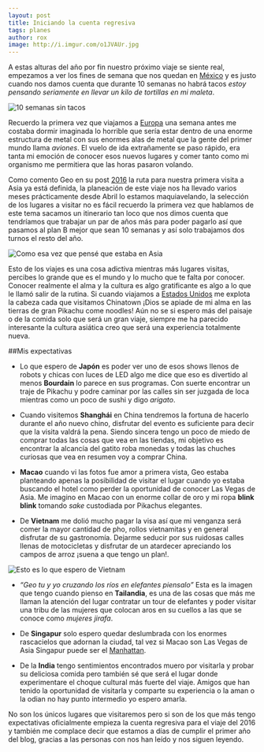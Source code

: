 ```yaml
---
layout: post
title: Iniciando la cuenta regresiva
tags: planes
author: rox
image: http://i.imgur.com/o1JVAUr.jpg
---
```

A estas alturas del año por fin nuestro próximo viaje se siente real, empezamos a ver los fines de semana que nos quedan en [México](/tag/mexico/) y es justo cuando nos damos cuenta que durante 10 semanas no habrá tacos *estoy pensando seriamente en llevar un kilo de tortillas en mi maleta*.

![10 semanas sin tacos](http://i.imgur.com/YQB1XbB.jpg)

Recuerdo la primera vez que viajamos a [Europa](/tag/europa/) una semana antes me costaba dormir imaginada lo horrible que sería estar dentro de una enorme estructura de metal con sus enormes alas de metal que la gente del primer mundo llama *aviones*. El vuelo de ida extrañamente se paso rápido, era tanta mi emoción de conocer esos nuevos lugares y comer tanto como mi organismo me permitiera que  las horas pasaron volando.

Como comento Geo en su post [2016](/2016/) la ruta para nuestra primera visita a Asia ya está definida, la planeación de este viaje nos ha llevado varios meses prácticamente desde Abril lo estamos maquiavelando, la selección de los lugares a visitar no es fácil recuerdo la primera vez que hablamos de este tema sacamos un itinerario tan loco que nos dimos cuenta que tendríamos que trabajar un par de años más para poder pagarlo así que pasamos al plan B mejor que sean 10 semanas y así solo trabajamos dos turnos el resto del año. 

![Como esa vez que pensé que estaba en Asia](http://i.imgur.com/UHks39y.jpg)

Esto de los viajes es una cosa adictiva mientras más lugares visitas, percibes lo grande que es el mundo y lo mucho que te falta por conocer. Conocer realmente el alma y la cultura es algo gratificante es algo a lo que le llamó salir de la rutina. Si cuando viajamos a [Estados Unidos](/tag/estados-unidos/) me explota la cabeza cada que visitamos Chinatown ¡Dios se apiade de mi alma en las tierras de gran Pikachu come noodles! Aún no se si espero más del paisaje o de la comida solo que será un gran viaje, siempre me ha parecido interesante la cultura asiática creo que será una experiencia totalmente nueva.

##Mis expectativas

* Lo que espero de **Japón** es poder ver uno de esos shows llenos de robots y chicas con luces de LED algo me dice que eso es divertido al menos **Bourdain** lo parece en sus programas. Con suerte encontrar un traje de Pikachu y podre caminar por las calles sin ser juzgada de loca mientras como un poco de sushi y digo *arigato*. 

* Cuando visitemos  **Shanghái**  en China tendremos la fortuna de hacerlo durante el año nuevo chino, disfrutar del evento es suficiente para decir que la visita valdrá la pena. Siendo sincera tengo un poco de miedo de comprar todas las cosas que vea en las tiendas, mi objetivo es encontrar la alcancía del gatito roba monedas y todas las chuches curiosas que vea en resumen voy a comprar China.

* **Macao** cuando vi las fotos fue amor a primera vista, Geo estaba planteando apenas la posibilidad de visitar el lugar cuando yo estaba buscando el hotel como perder la oportunidad de conocer Las Vegas de Asia. Me imagino en Macao con un enorme collar de oro y mi ropa **blink blink** tomando *sake* custodiada por Pikachus elegantes. 

* De **Vietnam** me dolió mucho pagar la visa así que mi venganza será comer la mayor cantidad de pho, rollos vietnamitas y en general disfrutar de su gastronomía. Dejarme seducir por sus ruidosas calles llenas de motocicletas y disfrutar de un atardecer apreciando los campos de arroz ¡suena a que tengo un plan!.
 
![Esto es lo que espero de Vietnam](http://i.imgur.com/0vCZxiP.jpg)

* *“Geo tu y yo cruzando los ríos en elefantes piensalo”* Esta es la imagen que tengo cuando pienso en **Tailandia**, es una de las cosas que más me llaman la atención del lugar contratar un tour de elefantes y poder visitar una tribu de las mujeres que colocan aros en su cuellos a las que se conoce como *mujeres jirafa*.

* De **Singapur** solo espero quedar deslumbrada con los enormes rascacielos que adornan la ciudad, tal vez si Macao son Las Vegas de Asia Singapur puede ser el [Manhattan](/tag/new-york).

* De la **India** tengo sentimientos encontrados muero por visitarla y probar su deliciosa comida pero también sé que será el lugar donde experimentare el choque cultural más fuerte del viaje. Amigos que han tenido la oportunidad de visitarla y comparte su experiencia o la aman o la odian no hay punto intermedio yo espero amarla.

No son los únicos lugares que visitaremos pero si son de los que más tengo expectativas oficialmente empieza la cuenta regresiva para el viaje del 2016 y también me complace decir que estamos a días de cumplir el primer año del blog, gracias a las personas con nos han leído y nos siguen leyendo.
